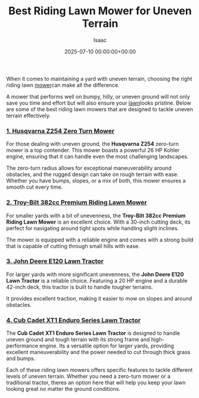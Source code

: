 ﻿---
title: Best Riding Lawn Mower for Uneven Terrain
description: When it comes to maintaining a yard with uneven terrain, choosing the right riding lawn mower can make all the difference. A mower that performs well on...
slug: /best-riding-lawn-mower-for-uneven-terrain/
date: 2025-07-10 00:00:00+00:00
lastmod: 2025-07-10 00:00:00+03:00
author: Isaac
categories:
- Product Reviews
- Tillers
tags:
- product-reviews
- lawn
- mower
layout: post
---

When it comes to maintaining a yard with uneven terrain, choosing the right riding lawn [mower](https://pestpolicy.com/best-riding-lawn-mower-for-2-acres/)can make all the difference.

A mower that performs well on bumpy, hilly, or uneven ground will not only save you time and effort but will also ensure your [lawn](https://pestpolicy.com/best-riding-lawn-mower-for-hilly-terrain/)looks pristine. Below are some of the best riding lawn mowers that are designed to tackle uneven terrain effectively.

###  [1. Husqvarna Z254 Zero Turn Mower](https://www.amazon.com/dp/B0DGYPDTBH?&linkCode=ll1&tag=p-policy-20&linkId=3f4c8b31da3aba444fccf3d2ba967ca3&language=en_US&ref_=as_li_ss_tl)

For those dealing with uneven ground, the **Husqvarna Z254** zero-turn mower is a top contender. This mower boasts a powerful 26 HP Kohler engine, ensuring that it can handle even the most challenging landscapes.

The zero-turn radius allows for exceptional maneuverability around obstacles, and the rugged design can take on rough terrain with ease. Whether you have bumps, slopes, or a mix of both, this mower ensures a smooth cut every time.

###  [2. Troy-Bilt 382cc Premium Riding Lawn Mower](https://www.amazon.com/Troy-Bilt-30-Inch-Neighborhood-Riding-Lawn-Mower/s?k=Troy-Bilt+30-Inch+Neighborhood+Riding+Lawn+Mower&linkCode=ll2&tag=p-policy-20&linkId=319910a3d161a7be93a228c4eb457bed&language=en_US&ref_=as_li_ss_tl)

For smaller yards with a bit of unevenness, the **Troy-Bilt 382cc Premium Riding Lawn Mower** is an excellent choice. With a 30-inch cutting deck, its perfect for navigating around tight spots while handling slight inclines.

The mower is equipped with a reliable engine and comes with a strong build that is capable of cutting through small hills with ease.

###  [3. John Deere E120 Lawn Tractor](https://www.amazon.com/dp/B01IAPSPIC?tag=p-policy-20)

For larger yards with more significant unevenness, the **John Deere E120 Lawn Tractor** is a reliable choice. Featuring a 20 HP engine and a durable 42-inch deck, this tractor is built to handle tougher terrains.

It provides excellent traction, making it easier to mow on slopes and around obstacles.

###  [4. Cub Cadet XT1 Enduro Series Lawn Tractor](https://www.amazon.com/dp/B07VLRD8L2?tag=p-policy-20)

The **Cub Cadet XT1 Enduro Series Lawn Tractor** is designed to handle uneven ground and tough terrain with its strong frame and high-performance engine. Its a versatile option for larger yards, providing excellent maneuverability and the power needed to cut through thick grass and bumps.

Each of these riding lawn mowers offers specific features to tackle different levels of uneven terrain. Whether you need a zero-turn mower or a traditional tractor, theres an option here that will help you keep your lawn looking great no matter the ground conditions.

